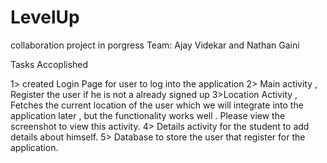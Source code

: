 # LevelUp
collaboration project in porgress
Team: Ajay Videkar and Nathan Gaini

Tasks Accoplished 

1> created Login Page for user to log into the application
2> Main activity , Register the user if he is not a already signed up
3>Location Activity , Fetches the current location of the user which we will integrate into the application later , but the functionality works well .
    Please view the screenshot to view this activity.
4> Details activity for the student to add details about himself.
5> Database to store the user that register for the application.

    


